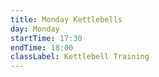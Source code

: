 ```yaml
---
title: Monday Kettlebells
day: Monday
startTime: 17:30
endTime: 18:00
classLabel: Kettlebell Training
---
```

